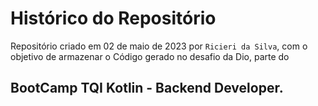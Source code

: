 # **Histórico do Repositório**

Repositório criado em 02 de maio de 2023 por `Ricieri da Silva`, com o objetivo de armazenar o Código gerado no desafio da Dio, 
parte do 
## BootCamp **TQI Kotlin - Backend Developer**.
